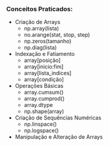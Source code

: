 ### Conceitos Praticados:
- Criação de Arrays
  - np.array(lista)
  - no.arange(stat, stop, step)
  - np.zeros(tamanho)
  - np.diag(lista)
- Indexação e Fatiamento
  - array[posição]
  - array[inicio:fim]
  - array[lista_indices]
  - array[condição]
- Operações Básicas
  - array.cumsum()
  - array.cumprod()
  - array.dtype
  - np.shape(array)
- Criação de Sequências Numéricas
  - np.linspace()
  - np.logspace()
- Manipulação e Alteração de Arrays
